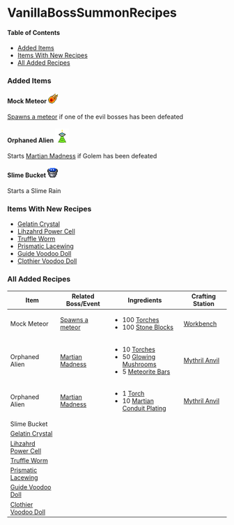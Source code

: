 # VanillaBossSummonRecipes

#### Table of Contents
- [Added Items](#added-items)
- [Items With New Recipes](#items-with-new-recipes)
- [All Added Recipes](#all-added-recipes)

### Added Items
#### Mock Meteor ![Mock Meteor Sprite](/Items/MockMeteor.png)
[Spawns a meteor](https://terraria.fandom.com/wiki/Meteorite_(biome)) if one of the evil bosses has been defeated

#### Orphaned Alien ![Orphaned Alien Sprite](/Items/OrphanedAlien.png)
Starts [Martian Madness](https://terraria.fandom.com/wiki/Martian_Madness) if Golem has been defeated

#### Slime Bucket ![Slime Bucket Sprite](/Items/SlimeBucket.png)
Starts a Slime Rain

### Items With New Recipes
- [Gelatin Crystal](https://terraria.fandom.com/wiki/Gelatin_Crystal)
- [Lihzahrd Power Cell](https://terraria.fandom.com/wiki/Lihzahrd_Power_Cell)
- [Truffle Worm](https://terraria.fandom.com/wiki/Truffle_Worm)
- [Prismatic Lacewing](https://terraria.fandom.com/wiki/Prismatic_Lacewing)
- [Guide Voodoo Doll](https://terraria.fandom.com/wiki/Guide_Voodoo_Doll)
- [Clothier Voodoo Doll](https://terraria.fandom.com/wiki/Clothier_Voodoo_Doll)

### All Added Recipes
| Item | Related Boss/Event | Ingredients | Crafting Station |
| - | - | - | - |
| Mock Meteor | [Spawns a meteor](https://terraria.fandom.com/wiki/Meteorite_(biome)) | <ul><li>100 [Torches](https://terraria.fandom.com/wiki/Torches)</li><li>100 [Stone Blocks](https://terraria.fandom.com/wiki/Stone_Block)</li></ul> | [Workbench](https://terraria.fandom.com/wiki/Work_Benches) |
| Orphaned Alien | [Martian Madness](https://terraria.fandom.com/wiki/Martian_Madness) | <ul><li>10 [Torches](https://terraria.fandom.com/wiki/Torches)</li><li>50 [Glowing Mushrooms](https://terraria.fandom.com/wiki/Glowing_Mushroom)</li><li>5 [Meteorite Bars](https://terraria.fandom.com/wiki/Meteorite_Bar)</li></ul> | [Mythril Anvil](https://terraria.fandom.com/wiki/Hardmode_Anvils) |
| Orphaned Alien | [Martian Madness](https://terraria.fandom.com/wiki/Martian_Madness) | <ul><li>1 [Torch](https://terraria.fandom.com/wiki/Torches)</li><li>10 [Martian Conduit Plating](https://terraria.fandom.com/wiki/Martian_Conduit_Platingm)</li></ul> | [Mythril Anvil](https://terraria.fandom.com/wiki/Hardmode_Anvils) |
| Slime Bucket |
| [Gelatin Crystal](https://terraria.fandom.com/wiki/Gelatin_Crystal) |
| [Lihzahrd Power Cell](https://terraria.fandom.com/wiki/Lihzahrd_Power_Cell) |
| [Truffle Worm](https://terraria.fandom.com/wiki/Truffle_Worm) |
| [Prismatic Lacewing](https://terraria.fandom.com/wiki/Prismatic_Lacewing) |
| [Guide Voodoo Doll](https://terraria.fandom.com/wiki/Guide_Voodoo_Doll) |
| [Clothier Voodoo Doll](https://terraria.fandom.com/wiki/Clothier_Voodoo_Doll) |
